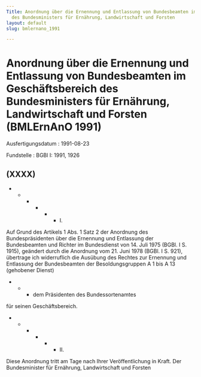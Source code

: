 ```yaml
---
Title: Anordnung über die Ernennung und Entlassung von Bundesbeamten im Geschäftsbereich
  des Bundesministers für Ernährung, Landwirtschaft und Forsten
layout: default
slug: bmlernano_1991

---
```


# Anordnung über die Ernennung und Entlassung von Bundesbeamten im Geschäftsbereich des Bundesministers für Ernährung, Landwirtschaft und Forsten (BMLErnAnO 1991)

Ausfertigungsdatum
:   1991-08-23

Fundstelle
:   BGBl I: 1991, 1926



## (XXXX)


*
    *
        *
            *
                *
                    *   I.


















Auf Grund des Artikels 1 Abs. 1 Satz 2 der Anordnung des
Bundespräsidenten über die Ernennung und Entlassung der Bundesbeamten
und Richter im Bundesdienst von 14. Juli 1975 (BGBl. I S. 1915),
geändert durch die Anordnung vom 21. Juni 1978 (BGBl. I S. 921),
übertrage ich widerruflich die Ausübung des Rechtes zur Ernennung und
Entlassung der Bundesbeamten der Besoldungsgruppen A 1 bis A 13
(gehobener Dienst)

*
    *
        *   dem Präsidenten des Bundessortenamtes









für seinen Geschäftsbereich.

*
    *
        *
            *
                *
                    *   II.


















Diese Anordnung tritt am Tage nach Ihrer Veröffentlichung in Kraft.
Der Bundesminister für Ernährung, Landwirtschaft und Forsten

